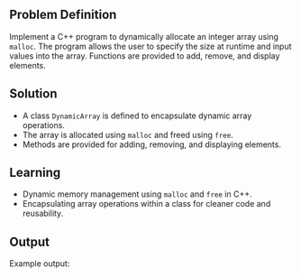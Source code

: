 ## Problem Definition
Implement a C++ program to dynamically allocate an integer array using `malloc`. The program allows the user to specify the size at runtime and input values into the array. Functions are provided to add, remove, and display elements.

## Solution
- A class `DynamicArray` is defined to encapsulate dynamic array operations.
- The array is allocated using `malloc` and freed using `free`.
- Methods are provided for adding, removing, and displaying elements.

## Learning
- Dynamic memory management using `malloc` and `free` in C++.
- Encapsulating array operations within a class for cleaner code and reusability.

## Output
Example output:

